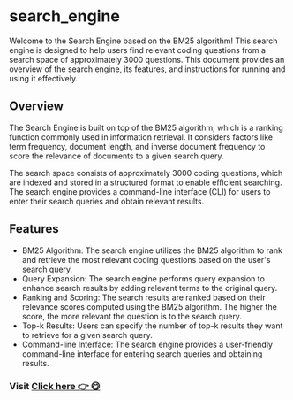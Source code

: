 # search_engine

<p>Welcome to the Search Engine based on the BM25 algorithm! This search engine is designed to help users find relevant coding questions from a search space of approximately 3000 questions. This document provides an overview of the search engine, its features, and instructions for running and using it effectively.</p>

## Overview
<p>
The Search Engine is built on top of the BM25 algorithm, which is a ranking function commonly used in information retrieval. It considers factors like term frequency, document length, and inverse document frequency to score the relevance of documents to a given search query.

The search space consists of approximately 3000 coding questions, which are indexed and stored in a structured format to enable efficient searching. The search engine provides a command-line interface (CLI) for users to enter their search queries and obtain relevant results.</p>

## Features

<ul>

  <li>BM25 Algorithm: The search engine utilizes the BM25 algorithm to rank and retrieve the most relevant coding questions based on the user's search query.</li>
  <li>Query Expansion: The search engine performs query expansion to enhance search results by adding relevant terms to the original query.</li>
  <li>Ranking and Scoring: The search results are ranked based on their relevance scores computed using the BM25 algorithm. The higher the score, the more relevant the question is to the search query.</li>
  <li>Top-k Results: Users can specify the number of top-k results they want to retrieve for a given search query.</li>
  <li>Command-line Interface: The search engine provides a user-friendly command-line interface for entering search queries and obtaining results.</li>
</ul>

### Visit <a href='https://search-engine123.onrender.com/'>Click here 👉 😋</a>




